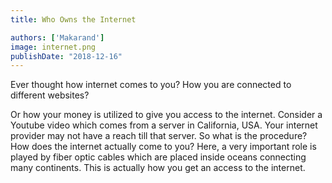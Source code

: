 ```yaml
---
title: Who Owns the Internet

authors: ['Makarand']
image: internet.png
publishDate: "2018-12-16"
---
```


Ever thought how internet comes to you? How you are connected to different websites?

Or how your money is utilized to give you access to the internet. Consider a Youtube video which comes from a server in California, USA. Your internet provider may not have a reach till that server. So what is the procedure? How does the internet actually come to you? Here, a very important role is played by fiber optic cables which are placed inside oceans connecting many continents. This is actually how you get an access to the internet.
